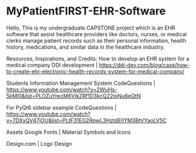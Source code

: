 # MyPatientFIRST-EHR-Software

Hello, This is my undergraduate CAPSTONE project which is an EHR software that assist healthcare providers like doctors, nurses, or medical clerks manage patient records such as their personal information, health history, medications, and similar data in the healthcare industry.

Resources, Inspirations, and Credits:
How to develop an EHR system for a medical company
DDI development | https://ddi-dev.com/blog/case/how-to-create-ehr-electronic-health-records-system-for-medical-company/

Students Information Management System
CodeQuestions | https://www.youtube.com/watch?v=2WuHs-5kMl0&list=PLOZuYrecM6VikZRf1D3kcQ22ipNu6eQtN

For PyQt6 sidebar example
CodeQuestions | https://www.youtube.com/watch?v=7DXxQV47jOU&list=PLtF31EG2RpwL3HztdElIYM3BtVYaoLV5C

Assets
Google Fonts | Material Symbols and Icons

Design.com | Logo Design
